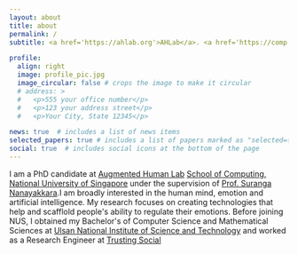 ```yaml
---
layout: about
title: about
permalink: /
subtitle: <a href='https://ahlab.org'>AHLab</a>. <a href='https://comp.nus.edu.sg'>School of Computing </a>. <a href='https://nus.edu.sg'>National University of Singapore</a>

profile:
  align: right
  image: profile_pic.jpg
  image_circular: false # crops the image to make it circular
  # address: >
  #   <p>555 your office number</p>
  #   <p>123 your address street</p>
  #   <p>Your City, State 12345</p>

news: true  # includes a list of news items
selected_papers: true # includes a list of papers marked as "selected={true}"
social: true  # includes social icons at the bottom of the page
---
```


<!-- Write your biography here. Tell the world about yourself. Link to your favorite [subreddit](http://reddit.com). You can put a picture in, too. The code is already in, just name your picture `prof_pic.jpg` and put it in the `img/` folder.

Put your address / P.O. box / other info right below your picture. You can also disable any these elements by editing `profile` property of the YAML header of your `_pages/about.md`. Edit `_bibliography/papers.bib` and Jekyll will render your [publications page](/al-folio/publications/) automatically.

Link to your social media connections, too. This theme is set up to use [Font Awesome icons](http://fortawesome.github.io/Font-Awesome/) and [Academicons](https://jpswalsh.github.io/academicons/), like the ones below. Add your Facebook, Twitter, LinkedIn, Google Scholar, or just disable all of them. -->

 I am a PhD candidate at <a target="_blank" href="https:ahlab.org" >Augmented Human Lab</a> <a target="_blank" href="https://nus.edu.sg">School of Computing, National University of Singapore</a> under the supervision of <a href="suranga.info">Prof. Suranga Nanayakkara</a>.I am broadly interested in the human mind, emotion and artificial intelligence. My research focuses on creating technologies that help and scafflold people's ability to regulate their emotions. Before joining NUS, I obtained my Bachelor's of Computer Science and Mathematical Sciences at <a target="_blank" href="unist.ac.kr">Ulsan National Institute of Science and Technology</a> and worked as a Research Engineer at <a target="_blank" href="trustingsocial.com">Trusting Social</a>
